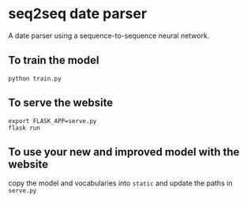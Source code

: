 # seq2seq date parser

A date parser using a sequence-to-sequence neural network.

## To train the model
`python train.py`

## To serve the website
```
export FLASK_APP=serve.py
flask run
```


## To use your new and improved model with the website

copy the model and vocabularies into `static` and update the paths in `serve.py`

